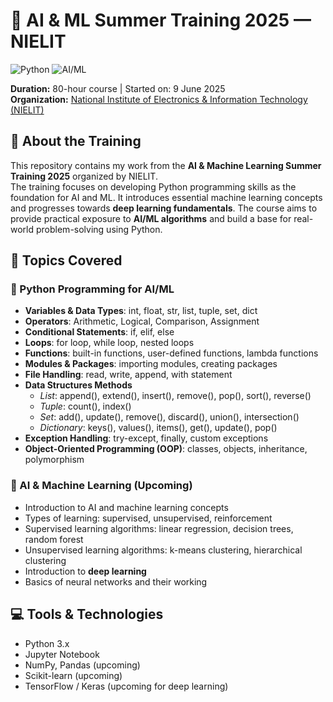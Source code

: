 # 🌟 AI & ML Summer Training 2025 — NIELIT

![Python](https://img.shields.io/badge/Python-3.10-blue?logo=python) 
![AI/ML](https://img.shields.io/badge/Artificial%20Intelligence-Machine%20Learning-brightgreen)

**Duration:** 80-hour course | Started on: 9 June 2025  
**Organization:** [National Institute of Electronics & Information Technology (NIELIT)](https://www.nielit.gov.in)

## 🚀 About the Training

This repository contains my work from the **AI & Machine Learning Summer Training 2025** organized by NIELIT.  
The training focuses on developing Python programming skills as the foundation for AI and ML. It introduces essential machine learning concepts and progresses towards **deep learning fundamentals**. The course aims to provide practical exposure to **AI/ML algorithms** and build a base for real-world problem-solving using Python.

## 🧠 Topics Covered

### 🐍 Python Programming for AI/ML
- **Variables & Data Types**: int, float, str, list, tuple, set, dict  
- **Operators**: Arithmetic, Logical, Comparison, Assignment  
- **Conditional Statements**: if, elif, else  
- **Loops**: for loop, while loop, nested loops  
- **Functions**: built-in functions, user-defined functions, lambda functions  
- **Modules & Packages**: importing modules, creating packages  
- **File Handling**: read, write, append, with statement  
- **Data Structures Methods**
  - *List*: append(), extend(), insert(), remove(), pop(), sort(), reverse()
  - *Tuple*: count(), index()
  - *Set*: add(), update(), remove(), discard(), union(), intersection()
  - *Dictionary*: keys(), values(), items(), get(), update(), pop()
- **Exception Handling**: try-except, finally, custom exceptions  
- **Object-Oriented Programming (OOP)**: classes, objects, inheritance, polymorphism  

### 🤖 AI & Machine Learning (Upcoming)
- Introduction to AI and machine learning concepts  
- Types of learning: supervised, unsupervised, reinforcement  
- Supervised learning algorithms: linear regression, decision trees, random forest  
- Unsupervised learning algorithms: k-means clustering, hierarchical clustering  
- Introduction to **deep learning**  
- Basics of neural networks and their working  

## 💻 Tools & Technologies  
- Python 3.x  
- Jupyter Notebook
- NumPy, Pandas (upcoming)  
- Scikit-learn (upcoming)  
- TensorFlow / Keras (upcoming for deep learning)

